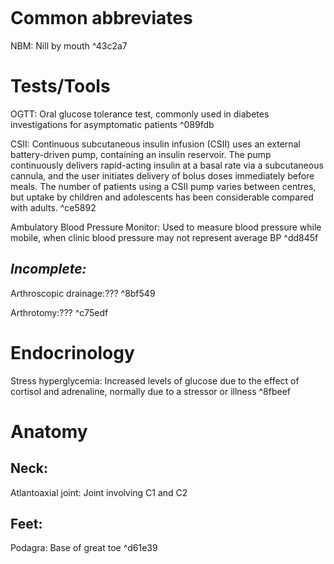 ```toc
```
# Common abbreviates
NBM: Nill by mouth ^43c2a7

# Tests/Tools
OGTT: Oral glucose tolerance test, commonly used in diabetes investigations for asymptomatic patients ^089fdb

CSII: Continuous subcutaneous insulin infusion (CSII) uses an external battery-driven pump, containing an insulin reservoir. The pump continuously delivers rapid-acting insulin at a basal rate via a subcutaneous cannula, and the user initiates delivery of bolus doses immediately before meals. The number of patients using a CSII pump varies between centres, but uptake by children and adolescents has been considerable compared with adults. ^ce5892

Ambulatory Blood Pressure Monitor: Used to measure blood pressure while mobile, when clinic blood pressure may not represent average BP ^dd845f

## *Incomplete:*
Arthroscopic drainage:??? ^8bf549

Arthrotomy:??? ^c75edf

# Endocrinology
Stress hyperglycemia: Increased levels of glucose due to the effect of cortisol and adrenaline, normally due to a stressor or illness ^8fbeef

# Anatomy
## Neck:
Atlantoaxial joint: Joint involving C1 and C2
## Feet:
Podagra: Base of great toe ^d61e39